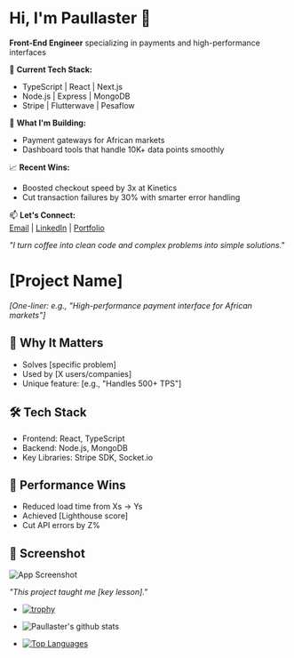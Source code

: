 # Hi, I'm Paullaster 👋

**Front-End Engineer** specializing in payments and high-performance interfaces  

🔧 **Current Tech Stack:**  
- TypeScript | React | Next.js  
- Node.js | Express | MongoDB  
- Stripe | Flutterwave | Pesaflow  

🚀 **What I'm Building:**  
- Payment gateways for African markets  
- Dashboard tools that handle 10K+ data points smoothly  

📈 **Recent Wins:**  
- Boosted checkout speed by 3x at Kinetics  
- Cut transaction failures by 30% with smarter error handling  

📫 **Let's Connect:**  
[Email](mailto:ispaokoth@gmail.com) | [LinkedIn](#) | [Portfolio](#)  

*"I turn coffee into clean code and complex problems into simple solutions."*

# [Project Name]  
*[One-liner: e.g., "High-performance payment interface for African markets"]*

## 🎯 **Why It Matters**  
- Solves [specific problem]  
- Used by [X users/companies]  
- Unique feature: [e.g., "Handles 500+ TPS"]

## 🛠️ **Tech Stack**  
- Frontend: React, TypeScript  
- Backend: Node.js, MongoDB  
- Key Libraries: Stripe SDK, Socket.io  

## 🚀 **Performance Wins**  
- Reduced load time from Xs → Ys  
- Achieved [Lighthouse score]  
- Cut API errors by Z%  

## 📸 **Screenshot**  
![App Screenshot](/screenshot.png)  

*"This project taught me [key lesson]."*  
- [![trophy](https://github-profile-trophy.vercel.app/?username=paullaster&theme=onedark)](https://github.com/paullaster/github-profile-trophy)
 - ![Paullaster's github stats](https://github-readme-stats.vercel.app/api?username=paullaster&show_icons=true&theme=radical)
 
 - [![Top Languages](https://github-readme-stats.vercel.app/api/top-langs/?username=paullaster&layout=compact)](https://github.com/paullaster/github-readme-stats)
